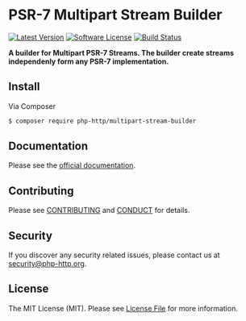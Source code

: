PSR-7 Multipart Stream Builder
==============================

[![Latest Version](https://img.shields.io/github/release/kodus/multipart-stream-builder.svg?style=flat-square)](https://github.com/kodus/multipart-stream-builder/releases)
[![Software License](https://img.shields.io/badge/license-MIT-brightgreen.svg?style=flat-square)](LICENSE)
[![Build Status](https://github.com/kodus/multipart-stream-builder/actions/workflows/tests.yml/badge.svg)](https://github.com/php-http/multipart-stream-builder/actions/workflows/tests.yml)

**A builder for Multipart PSR-7 Streams. The builder create streams independenly form any PSR-7 implementation.**

## Install

Via Composer

``` bash
$ composer require php-http/multipart-stream-builder
```

## Documentation

Please see the [official documentation](http://php-http.readthedocs.org/en/latest/components/multipart-stream-builder.html).


## Contributing

Please see [CONTRIBUTING](CONTRIBUTING.md) and [CONDUCT](CONDUCT.md) for details.


## Security

If you discover any security related issues, please contact us at [security@php-http.org](mailto:security@php-http.org).


## License

The MIT License (MIT). Please see [License File](LICENSE) for more information.

